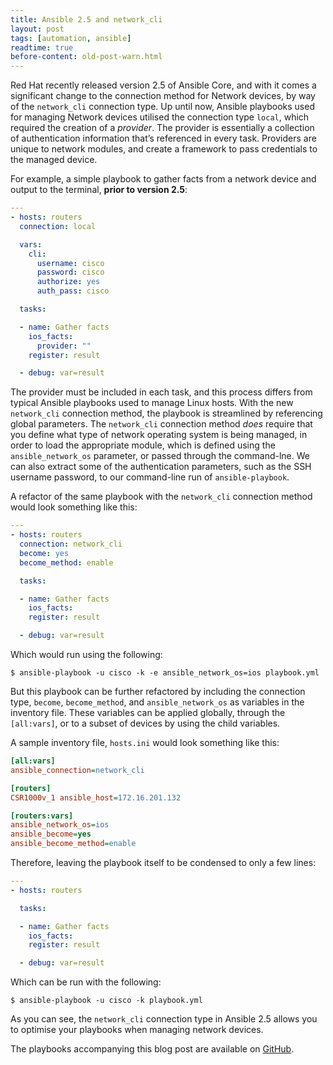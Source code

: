 ```yaml
---
title: Ansible 2.5 and network_cli
layout: post
tags: [automation, ansible]
readtime: true
before-content: old-post-warn.html
---
```

Red Hat recently released version 2.5 of Ansible Core, and with it comes a significant change to the connection method for Network devices, by way of the `network_cli` connection type. Up until now, Ansible playbooks used for managing Network devices utilised the connection type `local`, which required the creation of a _provider_. The provider is essentially a collection of authentication information that’s referenced in every task. Providers are unique to network modules, and create a framework to pass credentials to the managed device.

For example, a simple playbook to gather facts from a network device and output to the terminal, **prior to version 2.5**:

```yaml
---
- hosts: routers
  connection: local

  vars:
    cli:
      username: cisco
      password: cisco
      authorize: yes
      auth_pass: cisco

  tasks:

  - name: Gather facts
    ios_facts:
      provider: ""
    register: result

  - debug: var=result 
```

The provider must be included in each task, and this process differs from typical Ansible playbooks used to manage Linux hosts. With the new `network_cli` connection method, the playbook is streamlined by referencing global parameters. The `network_cli` connection method _does_ require that you define what type of network operating system is being managed, in order to load the appropriate module, which is defined using the `ansible_network_os` parameter, or passed through the command-lne. We can also extract some of the authentication parameters, such as the SSH username password, to our command-line run of `ansible-playbook`.

A refactor of the same playbook with the `network_cli` connection method would look something like this:

```yaml
---
- hosts: routers
  connection: network_cli
  become: yes
  become_method: enable

  tasks:

  - name: Gather facts
    ios_facts:
    register: result

  - debug: var=result
```

Which would run using the following:

```
$ ansible-playbook -u cisco -k -e ansible_network_os=ios playbook.yml
```

But this playbook can be further refactored by including the connection type, `become`, `become_method`, and `ansible_network_os` as variables in the inventory file. These variables can be applied globally, through the `[all:vars]`, or to a subset of devices by using the child variables.

A sample inventory file, `hosts.ini` would look something like this:

```ini
[all:vars]
ansible_connection=network_cli

[routers]
CSR1000v_1 ansible_host=172.16.201.132

[routers:vars]
ansible_network_os=ios
ansible_become=yes
ansible_become_method=enable
```

Therefore, leaving the playbook itself to be condensed to only a few lines:

```yaml
---
- hosts: routers

  tasks:

  - name: Gather facts
    ios_facts:
    register: result

  - debug: var=result
```

Which can be run with the following:

```
$ ansible-playbook -u cisco -k playbook.yml
```

As you can see, the `network_cli` connection type in Ansible 2.5 allows you to optimise your playbooks when managing network devices.

The playbooks accompanying this blog post are available on [GitHub](https://github.com/MrThePlague/network_cli_demo).